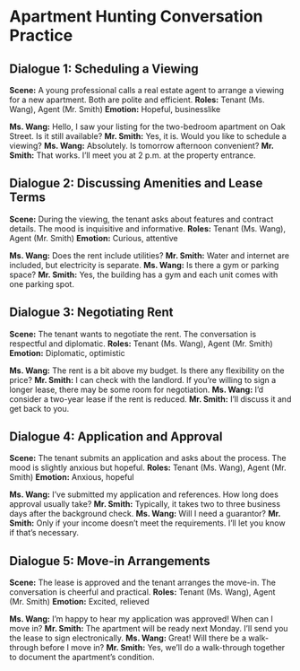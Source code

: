 # Apartment Hunting Conversation Practice

## Dialogue 1: Scheduling a Viewing
**Scene:** A young professional calls a real estate agent to arrange a viewing for a new apartment. Both are polite and efficient.
**Roles:** Tenant (Ms. Wang), Agent (Mr. Smith)
**Emotion:** Hopeful, businesslike

**Ms. Wang:** Hello, I saw your listing for the two-bedroom apartment on Oak Street. Is it still available?
**Mr. Smith:** Yes, it is. Would you like to schedule a viewing?
**Ms. Wang:** Absolutely. Is tomorrow afternoon convenient?
**Mr. Smith:** That works. I’ll meet you at 2 p.m. at the property entrance.

## Dialogue 2: Discussing Amenities and Lease Terms
**Scene:** During the viewing, the tenant asks about features and contract details. The mood is inquisitive and informative.
**Roles:** Tenant (Ms. Wang), Agent (Mr. Smith)
**Emotion:** Curious, attentive

**Ms. Wang:** Does the rent include utilities?
**Mr. Smith:** Water and internet are included, but electricity is separate.
**Ms. Wang:** Is there a gym or parking space?
**Mr. Smith:** Yes, the building has a gym and each unit comes with one parking spot.

## Dialogue 3: Negotiating Rent
**Scene:** The tenant wants to negotiate the rent. The conversation is respectful and diplomatic.
**Roles:** Tenant (Ms. Wang), Agent (Mr. Smith)
**Emotion:** Diplomatic, optimistic

**Ms. Wang:** The rent is a bit above my budget. Is there any flexibility on the price?
**Mr. Smith:** I can check with the landlord. If you’re willing to sign a longer lease, there may be some room for negotiation.
**Ms. Wang:** I’d consider a two-year lease if the rent is reduced.
**Mr. Smith:** I’ll discuss it and get back to you.

## Dialogue 4: Application and Approval
**Scene:** The tenant submits an application and asks about the process. The mood is slightly anxious but hopeful.
**Roles:** Tenant (Ms. Wang), Agent (Mr. Smith)
**Emotion:** Anxious, hopeful

**Ms. Wang:** I’ve submitted my application and references. How long does approval usually take?
**Mr. Smith:** Typically, it takes two to three business days after the background check.
**Ms. Wang:** Will I need a guarantor?
**Mr. Smith:** Only if your income doesn’t meet the requirements. I’ll let you know if that’s necessary.

## Dialogue 5: Move-in Arrangements
**Scene:** The lease is approved and the tenant arranges the move-in. The conversation is cheerful and practical.
**Roles:** Tenant (Ms. Wang), Agent (Mr. Smith)
**Emotion:** Excited, relieved

**Ms. Wang:** I’m happy to hear my application was approved! When can I move in?
**Mr. Smith:** The apartment will be ready next Monday. I’ll send you the lease to sign electronically.
**Ms. Wang:** Great! Will there be a walk-through before I move in?
**Mr. Smith:** Yes, we’ll do a walk-through together to document the apartment’s condition.
